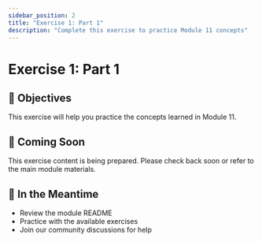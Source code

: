 ```yaml
---
sidebar_position: 2
title: "Exercise 1: Part 1"
description: "Complete this exercise to practice Module 11 concepts"
---
```


# Exercise 1: Part 1

## 🎯 Objectives

This exercise will help you practice the concepts learned in Module 11.

## 📝 Coming Soon

This exercise content is being prepared. Please check back soon or refer to the main module materials.

## 🚀 In the Meantime

- Review the module README
- Practice with the available exercises
- Join our community discussions for help
